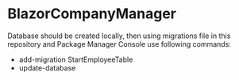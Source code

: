 # BlazorCompanyManager

Database should be created locally, then using migrations file in this repository and Package Manager Console use following commands:

- add-migration StartEmployeeTable
- update-database
